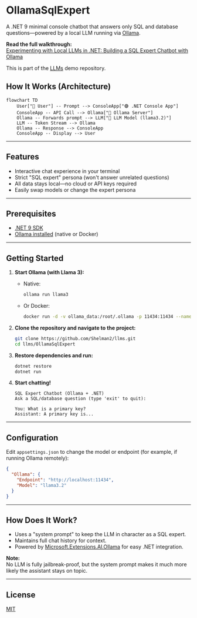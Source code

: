 ﻿# OllamaSqlExpert

A .NET 9 minimal console chatbot that answers only SQL and database questions—powered by a local LLM running via [Ollama](https://ollama.com/).

**Read the full walkthrough:**  
[Experimenting with Local LLMs in .NET: Building a SQL Expert Chatbot with Ollama](https://medium.com/@sheldonrcohen/experimenting-with-local-llms-in-net-building-a-sql-expert-chatbot-with-ollama-39d66402e97e)

This is part of the [LLMs](../) demo repository.


## How It Works (Architecture)

```mermaid
flowchart TD
    User["👤 User"] -- Prompt --> ConsoleApp["🟣 .NET Console App"]
    ConsoleApp -- API Call --> Ollama["🦙 Ollama Server"]
    Ollama -- Forwards prompt --> LLM["🤖 LLM Model (llama3.2)"]
    LLM -- Token Stream --> Ollama
    Ollama -- Response --> ConsoleApp
    ConsoleApp -- Display --> User
```

---

## Features

- Interactive chat experience in your terminal
- Strict "SQL expert" persona (won't answer unrelated questions)
- All data stays local—no cloud or API keys required
- Easily swap models or change the expert persona

---

## Prerequisites

- [.NET 9 SDK](https://dotnet.microsoft.com/download)
- [Ollama installed](https://ollama.com/) (native or Docker)

---

## Getting Started

1. **Start Ollama (with Llama 3):**

   - Native:
     ```bash
     ollama run llama3
     ```
   - Or Docker:
     ```bash
     docker run -d -v ollama_data:/root/.ollama -p 11434:11434 --name ollama ollama/ollama
     ```

2. **Clone the repository and navigate to the project:**

   ```bash
   git clone https://github.com/Shelman2/llms.git
   cd llms/OllamaSqlExpert
   ```

3. **Restore dependencies and run:**

   ```bash
   dotnet restore
   dotnet run
   ```

4. **Start chatting!**

   ```text
   SQL Expert Chatbot (Ollama + .NET)
   Ask a SQL/database question (type 'exit' to quit):

   You: What is a primary key?
   Assistant: A primary key is...
   ```

---

## Configuration

Edit `appsettings.json` to change the model or endpoint (for example, if running Ollama remotely):

```json
{
  "Ollama": {
    "Endpoint": "http://localhost:11434",
    "Model": "llama3.2"
  }
}
```

---

## How Does It Work?

- Uses a "system prompt" to keep the LLM in character as a SQL expert.
- Maintains full chat history for context.
- Powered by [Microsoft.Extensions.AI.Ollama](https://www.nuget.org/packages/Microsoft.Extensions.AI.Ollama) for easy .NET integration.

**Note:**  
No LLM is fully jailbreak-proof, but the system prompt makes it much more likely the assistant stays on topic.


---

## License

[MIT](../LICENSE)
